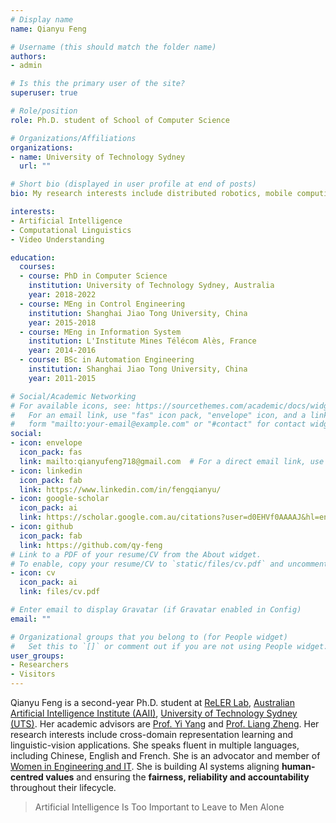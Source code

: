 ```yaml
---
# Display name
name: Qianyu Feng

# Username (this should match the folder name)
authors:
- admin

# Is this the primary user of the site?
superuser: true

# Role/position
role: Ph.D. student of School of Computer Science

# Organizations/Affiliations
organizations:
- name: University of Technology Sydney
  url: ""

# Short bio (displayed in user profile at end of posts)
bio: My research interests include distributed robotics, mobile computing and programmable matter.

interests:
- Artificial Intelligence
- Computational Linguistics
- Video Understanding

education:
  courses:
  - course: PhD in Computer Science
    institution: University of Technology Sydney, Australia
    year: 2018-2022
  - course: MEng in Control Engineering
    institution: Shanghai Jiao Tong University, China
    year: 2015-2018
  - course: MEng in Information System
    institution: L'Institute Mines Télécom Alès, France
    year: 2014-2016
  - course: BSc in Automation Engineering
    institution: Shanghai Jiao Tong University, China
    year: 2011-2015

# Social/Academic Networking
# For available icons, see: https://sourcethemes.com/academic/docs/widgets/#icons
#   For an email link, use "fas" icon pack, "envelope" icon, and a link in the
#   form "mailto:your-email@example.com" or "#contact" for contact widget.
social:
- icon: envelope
  icon_pack: fas
  link: mailto:qianyufeng718@gmail.com  # For a direct email link, use "mailto:test@example.org".
- icon: linkedin
  icon_pack: fab
  link: https://www.linkedin.com/in/fengqianyu/
- icon: google-scholar
  icon_pack: ai
  link: https://scholar.google.com.au/citations?user=d0EHVf0AAAAJ&hl=en
- icon: github
  icon_pack: fab
  link: https://github.com/qy-feng
# Link to a PDF of your resume/CV from the About widget.
# To enable, copy your resume/CV to `static/files/cv.pdf` and uncomment the lines below.
- icon: cv
  icon_pack: ai
  link: files/cv.pdf

# Enter email to display Gravatar (if Gravatar enabled in Config)
email: ""

# Organizational groups that you belong to (for People widget)
#   Set this to `[]` or comment out if you are not using People widget.
user_groups:
- Researchers
- Visitors
---
```


Qianyu Feng is a second-year Ph.D. student at [ReLER Lab](http://reler.net/), [Australian Artificial Intelligence Institute (AAII)](https://www.uts.edu.au/research-and-teaching/our-research/centre-artificial-intelligence), [University of Technology Sydney (UTS)](https://www.uts.edu.au/). Her academic advisors are [Prof. Yi Yang](https://scholar.google.com/citations?user=RMSuNFwAAAAJ&hl=en) and [Prof. Liang Zheng](https://scholar.google.com/citations?user=vNHqr3oAAAAJ&hl=en). Her research interests include cross-domain representation learning and linguistic-vision applications. She speaks fluent in multiple languages, including Chinese, English and French. She is an advocator and member of [Women in Engineering and IT](https://www.uts.edu.au/about/faculty-engineering-and-information-technology/women-engineering-and-it). She is building AI systems aligning **human-centred values** and ensuring the **fairness, reliability and accountability** throughout their lifecycle.

> Artificial Intelligence Is Too Important to Leave to Men Alone
